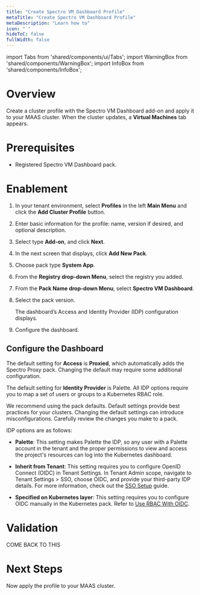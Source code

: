 ```yaml
---
title: "Create Spectro VM Dashboard Profile"
metaTitle: "Create Spectro VM Dashboard Profile"
metaDescription: "Learn how to"
icon: " "
hideToC: false
fullWidth: false
---
```


import Tabs from 'shared/components/ui/Tabs';
import WarningBox from 'shared/components/WarningBox';
import InfoBox from 'shared/components/InfoBox';


# Overview

Create a cluster profile with the Spectro VM Dashboard add-on and apply it to your MAAS cluster. When the cluster updates, a **Virtual Machines** tab appears.

# Prerequisites

- Registered Spectro VM Dashboard pack.

# Enablement

1. In your tenant environment, select **Profiles** in the left **Main Menu** and click the **Add Cluster Profile** button.


2. Enter basic information for the profile: name, version if desired, and optional description.


3. Select type **Add-on**, and click **Next**.


4. In the next screen that displays, click **Add New Pack**.


5. Choose pack type **System App**. 


6. From the **Registry drop-down Menu**, select the registry you added.


7. From the **Pack Name drop-down Menu**, select **Spectro VM Dashboard**.


8. Select the pack version. 

    The dashboard’s Access and Identity Provider (IDP) configuration displays.
    <br /> 

9. Configure the dashboard.

## Configure the Dashboard

The default setting for **Access** is **Proxied**, which automatically adds the Spectro Proxy pack. Changing the default may require some additional configuration.

The default setting for **Identity Provider** is Palette. All IDP options require you to map a set of users or groups to a Kubernetes RBAC role.

<WarningBox>

We recommend using the pack defaults. Default settings provide best practices for your clusters. Changing the default settings can introduce misconfigurations. Carefully review the changes you make to a pack. 

</WarningBox>

IDP options are as follows:

- **Palette**: This setting makes Palette the IDP, so any user with a Palette account in the tenant and the proper permissions to view and access the project's resources can log into the Kubernetes dashboard.


- **Inherit from Tenant**: This setting requires you to configure OpenID Connect (OIDC) in Tenant Settings. In Tenant Admin scope, navigate to Tenant Settings > SSO, choose OIDC, and provide your third-party IDP details. For more information, check out the [SSO Setup](/user-management/saml-sso) guide.


- **Specified on Kubernetes layer**: This setting requires you to configure OIDC manually in the Kubernetes pack. Refer to [Use RBAC With OIDC](/clusters/cluster-management/cluster-rbac/#userbacwithoidc).

# Validation

COME BACK TO THIS

# Next Steps

Now apply the profile to your MAAS cluster. 
